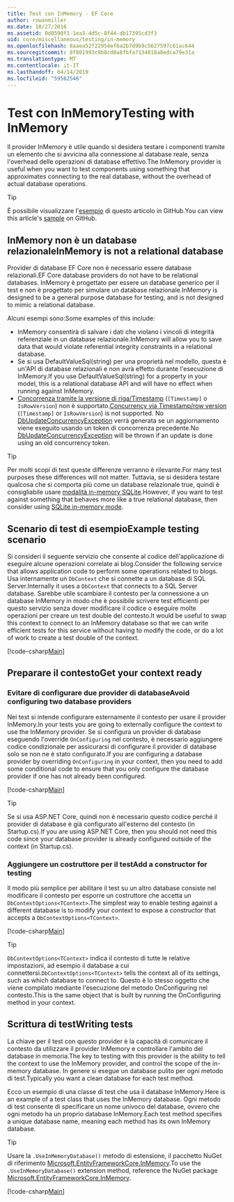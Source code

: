 ```yaml
---
title: Test con InMemory - EF Core
author: rowanmiller
ms.date: 10/27/2016
ms.assetid: 0d0590f1-1ea3-4d5c-8f44-db17395cd3f3
uid: core/miscellaneous/testing/in-memory
ms.openlocfilehash: 8aaea52f22954ef6a2b7d9b9c5627597c61ac644
ms.sourcegitcommit: 8f801993c9b8cd8a8fbfa7134818a8edca79e31a
ms.translationtype: MT
ms.contentlocale: it-IT
ms.lasthandoff: 04/14/2019
ms.locfileid: "59562546"
---
```

# <a name="testing-with-inmemory"></a><span data-ttu-id="deb00-102">Test con InMemory</span><span class="sxs-lookup"><span data-stu-id="deb00-102">Testing with InMemory</span></span>

<span data-ttu-id="deb00-103">Il provider InMemory è utile quando si desidera testare i componenti tramite un elemento che si avvicina alla connessione al database reale, senza l'overhead delle operazioni di database effettivo.</span><span class="sxs-lookup"><span data-stu-id="deb00-103">The InMemory provider is useful when you want to test components using something that approximates connecting to the real database, without the overhead of actual database operations.</span></span>

> [!TIP]  
> <span data-ttu-id="deb00-104">È possibile visualizzare l'[esempio](https://github.com/aspnet/EntityFramework.Docs/tree/master/samples/core/Miscellaneous/Testing) di questo articolo in GitHub.</span><span class="sxs-lookup"><span data-stu-id="deb00-104">You can view this article's [sample](https://github.com/aspnet/EntityFramework.Docs/tree/master/samples/core/Miscellaneous/Testing) on GitHub.</span></span>

## <a name="inmemory-is-not-a-relational-database"></a><span data-ttu-id="deb00-105">InMemory non è un database relazionale</span><span class="sxs-lookup"><span data-stu-id="deb00-105">InMemory is not a relational database</span></span>

<span data-ttu-id="deb00-106">Provider di database EF Core non è necessario essere database relazionali.</span><span class="sxs-lookup"><span data-stu-id="deb00-106">EF Core database providers do not have to be relational databases.</span></span> <span data-ttu-id="deb00-107">InMemory è progettato per essere un database generico per il test e non è progettato per simulare un database relazionale.</span><span class="sxs-lookup"><span data-stu-id="deb00-107">InMemory is designed to be a general purpose database for testing, and is not designed to mimic a relational database.</span></span>

<span data-ttu-id="deb00-108">Alcuni esempi sono:</span><span class="sxs-lookup"><span data-stu-id="deb00-108">Some examples of this include:</span></span>

* <span data-ttu-id="deb00-109">InMemory consentirà di salvare i dati che violano i vincoli di integrità referenziale in un database relazionale.</span><span class="sxs-lookup"><span data-stu-id="deb00-109">InMemory will allow you to save data that would violate referential integrity constraints in a relational database.</span></span>
* <span data-ttu-id="deb00-110">Se si usa DefaultValueSql(string) per una proprietà nel modello, questa è un'API di database relazionali e non avrà effetto durante l'esecuzione di InMemory.</span><span class="sxs-lookup"><span data-stu-id="deb00-110">If you use DefaultValueSql(string) for a property in your model, this is a relational database API and will have no effect when running against InMemory.</span></span>
* <span data-ttu-id="deb00-111">[Concorrenza tramite la versione di riga/Timestamp](xref:core/modeling/concurrency#timestamprow-version) (`[Timestamp]` o `IsRowVersion`) non è supportato.</span><span class="sxs-lookup"><span data-stu-id="deb00-111">[Concurrency via Timestamp/row version](xref:core/modeling/concurrency#timestamprow-version) (`[Timestamp]` or `IsRowVersion`) is not supported.</span></span> <span data-ttu-id="deb00-112">No [DbUpdateConcurrencyException](https://docs.microsoft.com/dotnet/api/microsoft.entityframeworkcore.dbupdateconcurrencyexception) verrà generata se un aggiornamento viene eseguito usando un token di concorrenza precedente.</span><span class="sxs-lookup"><span data-stu-id="deb00-112">No [DbUpdateConcurrencyException](https://docs.microsoft.com/dotnet/api/microsoft.entityframeworkcore.dbupdateconcurrencyexception) will be thrown if an update is done using an old concurrency token.</span></span>

> [!TIP]  
> <span data-ttu-id="deb00-113">Per molti scopi di test queste differenze verranno è rilevante.</span><span class="sxs-lookup"><span data-stu-id="deb00-113">For many test purposes these differences will not matter.</span></span> <span data-ttu-id="deb00-114">Tuttavia, se si desidera testare qualcosa che si comporta più come un database relazionale true, quindi è consigliabile usare [modalità in-memory SQLite](sqlite.md).</span><span class="sxs-lookup"><span data-stu-id="deb00-114">However, if you want to test against something that behaves more like a true relational database, then consider using [SQLite in-memory mode](sqlite.md).</span></span>

## <a name="example-testing-scenario"></a><span data-ttu-id="deb00-115">Scenario di test di esempio</span><span class="sxs-lookup"><span data-stu-id="deb00-115">Example testing scenario</span></span>

<span data-ttu-id="deb00-116">Si consideri il seguente servizio che consente al codice dell'applicazione di eseguire alcune operazioni correlate ai blog.</span><span class="sxs-lookup"><span data-stu-id="deb00-116">Consider the following service that allows application code to perform some operations related to blogs.</span></span> <span data-ttu-id="deb00-117">Usa internamente un `DbContext` che si connette a un database di SQL Server.</span><span class="sxs-lookup"><span data-stu-id="deb00-117">Internally it uses a `DbContext` that connects to a SQL Server database.</span></span> <span data-ttu-id="deb00-118">Sarebbe utile scambiare il contesto per la connessione a un database InMemory in modo che è possibile scrivere test efficienti per questo servizio senza dover modificare il codice o eseguire molte operazioni per creare un test double del contesto.</span><span class="sxs-lookup"><span data-stu-id="deb00-118">It would be useful to swap this context to connect to an InMemory database so that we can write efficient tests for this service without having to modify the code, or do a lot of work to create a test double of the context.</span></span>

[!code-csharp[Main](../../../../samples/core/Miscellaneous/Testing/BusinessLogic/BlogService.cs)]

## <a name="get-your-context-ready"></a><span data-ttu-id="deb00-119">Preparare il contesto</span><span class="sxs-lookup"><span data-stu-id="deb00-119">Get your context ready</span></span>

### <a name="avoid-configuring-two-database-providers"></a><span data-ttu-id="deb00-120">Evitare di configurare due provider di database</span><span class="sxs-lookup"><span data-stu-id="deb00-120">Avoid configuring two database providers</span></span>

<span data-ttu-id="deb00-121">Nei test si intende configurare esternamente il contesto per usare il provider InMemory.</span><span class="sxs-lookup"><span data-stu-id="deb00-121">In your tests you are going to externally configure the context to use the InMemory provider.</span></span> <span data-ttu-id="deb00-122">Se si configura un provider di database eseguendo l'override `OnConfiguring` nel contesto, è necessario aggiungere codice condizionale per assicurarsi di configurare il provider di database solo se non ne è stato configurato.</span><span class="sxs-lookup"><span data-stu-id="deb00-122">If you are configuring a database provider by overriding `OnConfiguring` in your context, then you need to add some conditional code to ensure that you only configure the database provider if one has not already been configured.</span></span>

[!code-csharp[Main](../../../../samples/core/Miscellaneous/Testing/BusinessLogic/BloggingContext.cs#OnConfiguring)]

> [!TIP]  
> <span data-ttu-id="deb00-123">Se si usa ASP.NET Core, quindi non è necessario questo codice perché il provider di database è già configurato all'esterno del contesto (in Startup.cs).</span><span class="sxs-lookup"><span data-stu-id="deb00-123">If you are using ASP.NET Core, then you should not need this code since your database provider is already configured outside of the context (in Startup.cs).</span></span>

### <a name="add-a-constructor-for-testing"></a><span data-ttu-id="deb00-124">Aggiungere un costruttore per il test</span><span class="sxs-lookup"><span data-stu-id="deb00-124">Add a constructor for testing</span></span>

<span data-ttu-id="deb00-125">Il modo più semplice per abilitare il test su un altro database consiste nel modificare il contesto per esporre un costruttore che accetta un `DbContextOptions<TContext>`.</span><span class="sxs-lookup"><span data-stu-id="deb00-125">The simplest way to enable testing against a different database is to modify your context to expose a constructor that accepts a `DbContextOptions<TContext>`.</span></span>

[!code-csharp[Main](../../../../samples/core/Miscellaneous/Testing/BusinessLogic/BloggingContext.cs#Constructors)]

> [!TIP]  
> <span data-ttu-id="deb00-126">`DbContextOptions<TContext>` indica il contesto di tutte le relative impostazioni, ad esempio il database a cui connettersi.</span><span class="sxs-lookup"><span data-stu-id="deb00-126">`DbContextOptions<TContext>` tells the context all of its settings, such as which database to connect to.</span></span> <span data-ttu-id="deb00-127">Questo è lo stesso oggetto che viene compilato mediante l'esecuzione del metodo OnConfiguring nel contesto.</span><span class="sxs-lookup"><span data-stu-id="deb00-127">This is the same object that is built by running the OnConfiguring method in your context.</span></span>

## <a name="writing-tests"></a><span data-ttu-id="deb00-128">Scrittura di test</span><span class="sxs-lookup"><span data-stu-id="deb00-128">Writing tests</span></span>

<span data-ttu-id="deb00-129">La chiave per il test con questo provider è la capacità di comunicare il contesto da utilizzare il provider InMemory e controllare l'ambito del database in memoria.</span><span class="sxs-lookup"><span data-stu-id="deb00-129">The key to testing with this provider is the ability to tell the context to use the InMemory provider, and control the scope of the in-memory database.</span></span> <span data-ttu-id="deb00-130">In genere si esegue un database pulito per ogni metodo di test.</span><span class="sxs-lookup"><span data-stu-id="deb00-130">Typically you want a clean database for each test method.</span></span>

<span data-ttu-id="deb00-131">Ecco un esempio di una classe di test che usa il database InMemory.</span><span class="sxs-lookup"><span data-stu-id="deb00-131">Here is an example of a test class that uses the InMemory database.</span></span> <span data-ttu-id="deb00-132">Ogni metodo di test consente di specificare un nome univoco del database, ovvero che ogni metodo ha un proprio database InMemory.</span><span class="sxs-lookup"><span data-stu-id="deb00-132">Each test method specifies a unique database name, meaning each method has its own InMemory database.</span></span>

>[!TIP]
> <span data-ttu-id="deb00-133">Usare la `.UseInMemoryDatabase()` metodo di estensione, il pacchetto NuGet di riferimento [Microsoft.EntityFrameworkCore.InMemory](https://www.nuget.org/packages/Microsoft.EntityFrameworkCore.InMemory/).</span><span class="sxs-lookup"><span data-stu-id="deb00-133">To use the `.UseInMemoryDatabase()` extension method, reference the NuGet package [Microsoft.EntityFrameworkCore.InMemory](https://www.nuget.org/packages/Microsoft.EntityFrameworkCore.InMemory/).</span></span>

[!code-csharp[Main](../../../../samples/core/Miscellaneous/Testing/TestProject/InMemory/BlogServiceTests.cs)]
